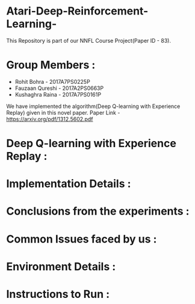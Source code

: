 # Atari-Deep-Reinforcement-Learning-

This Repository is part of our NNFL Course Project(Paper ID - 83). 

# Group Members :

* Rohit Bohra - 2017A7PS0225P
* Fauzaan Qureshi - 2017A2PS0663P
* Kushaghra Raina - 2017A7PS0161P

We have implemented the algorithm(Deep Q-learning with Experience Replay) given in this novel paper.
Paper Link - https://arxiv.org/pdf/1312.5602.pdf

# Deep Q-learning with Experience Replay :

# Implementation Details :

# Conclusions from the experiments :

# Common Issues faced by us :

# Environment Details :

# Instructions to Run :
